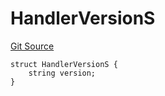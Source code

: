 # HandlerVersionS
[Git Source](https://github.com/thrackle-io/tron/blob/5b7fc1e99a9efe7cd4509a3bd8aa91769d651104/src/client/token/handler/diamond/RuleStorage.sol)


```solidity
struct HandlerVersionS {
    string version;
}
```

